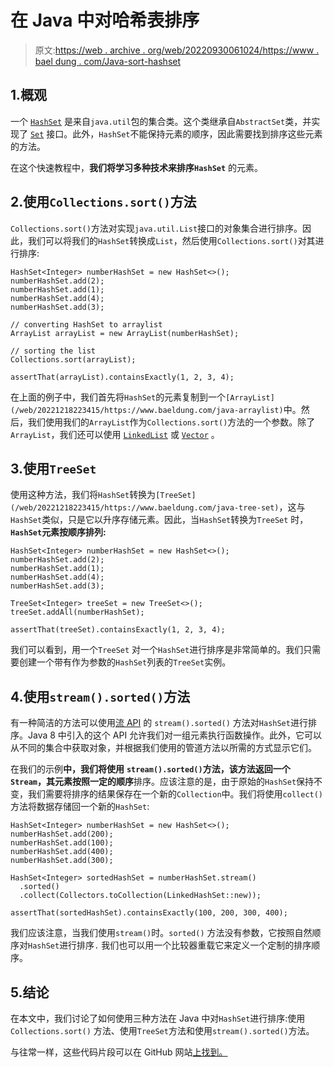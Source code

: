 # 在 Java 中对哈希表排序

> 原文:[https://web . archive . org/web/20220930061024/https://www . bael dung . com/Java-sort-hashset](https://web.archive.org/web/20220930061024/https://www.baeldung.com/java-sort-hashset)

## 1.概观

一个 [`HashSet`](/web/20221218223415/https://www.baeldung.com/java-hashset) 是来自`java.util`包的集合类。这个类继承自`AbstractSet`类，并实现了 [`Set`](/web/20221218223415/https://www.baeldung.com/java-set-operations) 接口。此外，`HashSet`不能保持元素的顺序，因此需要找到排序这些元素的方法。

在这个快速教程中，**我们将学习多种技术来排序`HashSet`** 的元素。

## 2.使用`Collections.sort()`方法

`Collections.sort()`方法对实现`java.util.List`接口的对象集合进行排序。因此，我们可以将我们的`HashSet`转换成`List`，然后使用`Collections.sort()`对其进行排序:

```
HashSet<Integer> numberHashSet = new HashSet<>();
numberHashSet.add(2);
numberHashSet.add(1);
numberHashSet.add(4);
numberHashSet.add(3);

// converting HashSet to arraylist
ArrayList arrayList = new ArrayList(numberHashSet);

// sorting the list
Collections.sort(arrayList);

assertThat(arrayList).containsExactly(1, 2, 3, 4);
```

在上面的例子中，我们首先将`HashSet`的元素复制到一个`[ArrayList](/web/20221218223415/https://www.baeldung.com/java-arraylist)`中。然后，我们使用我们的`ArrayList`作为`Collections.sort()`方法的一个参数。除了`ArrayList`，我们还可以使用 [`LinkedList`](/web/20221218223415/https://www.baeldung.com/java-linkedlist) 或 [`Vector`](/web/20221218223415/https://www.baeldung.com/java-arraylist-vs-vector#vector) 。

## 3.使用`TreeSet`

使用这种方法，我们将`HashSet`转换为`[TreeSet](/web/20221218223415/https://www.baeldung.com/java-tree-set)`，这与`HashSet`类似，只是它以升序存储元素。因此，当`HashSet`转换为`TreeSet` 时，**`HashSet`元素按顺序排列:**

```
HashSet<Integer> numberHashSet = new HashSet<>();
numberHashSet.add(2);
numberHashSet.add(1);
numberHashSet.add(4);
numberHashSet.add(3);

TreeSet<Integer> treeSet = new TreeSet<>();
treeSet.addAll(numberHashSet);

assertThat(treeSet).containsExactly(1, 2, 3, 4);
```

我们可以看到，用一个`TreeSet` 对一个`HashSet`进行排序是非常简单的。我们只需要创建一个带有作为参数的`HashSet`列表的`TreeSet`实例。

## 4.使用`stream().sorted()`方法

有一种简洁的方法可以使用[流 API](/web/20221218223415/https://www.baeldung.com/java-8-streams) 的 `stream().sorted()` 方法对`HashSet`进行排序。Java 8 中引入的这个 API 允许我们对一组元素执行函数操作。此外，它可以从不同的集合中获取对象，并根据我们使用的管道方法以所需的方式显示它们。

在我们的示例**中，我们将使用** **`stream().sorted()`方法，该方法返回一个`Stream`，其元素按照一定的顺序**排序。应该注意的是，由于原始的`HashSet`保持不变，我们需要将排序的结果保存在一个新的`Collection`中。我们将使用`collect()`方法将数据存储回一个新的`HashSet`:

```
HashSet<Integer> numberHashSet = new HashSet<>();
numberHashSet.add(200);
numberHashSet.add(100);
numberHashSet.add(400);
numberHashSet.add(300);

HashSet<Integer> sortedHashSet = numberHashSet.stream()
  .sorted()
  .collect(Collectors.toCollection(LinkedHashSet::new));

assertThat(sortedHashSet).containsExactly(100, 200, 300, 400);
```

我们应该注意，当我们使用`stream()`时。`sorted()` 方法没有参数，它按照自然顺序对`HashSet`进行排序`.` 我们也可以用一个比较器重载它来定义一个定制的排序顺序。

## 5.结论

在本文中，我们讨论了如何使用三种方法在 Java 中对`HashSet`进行排序:使用`Collections.sort()` 方法、使用`TreeSet`方法和使用`stream().sorted()`方法。

与往常一样，这些代码片段可以在 GitHub 网站[上找到。](https://web.archive.org/web/20221218223415/https://github.com/eugenp/tutorials/tree/master/core-java-modules/core-java-collections-4)